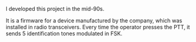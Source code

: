 
I developed this project in the mid-90s.

It is a firmware for a device manufactured by the company, which was installed in radio transceivers.
Every time the operator presses the PTT, it sends 5 identification tones modulated in FSK.

